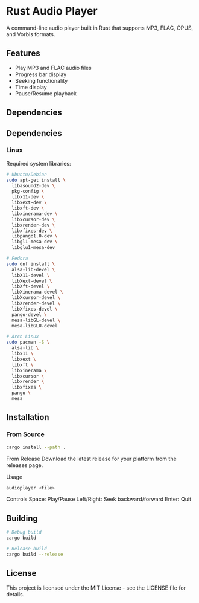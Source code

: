 # Rust Audio Player

A command-line audio player built in Rust that supports MP3, FLAC, OPUS, and Vorbis formats.

## Features

- Play MP3 and FLAC audio files
- Progress bar display
- Seeking functionality
- Time display
- Pause/Resume playback

## Dependencies

## Dependencies

### Linux
Required system libraries:

```bash
# Ubuntu/Debian
sudo apt-get install \
  libasound2-dev \
  pkg-config \
  libx11-dev \
  libxext-dev \
  libxft-dev \
  libxinerama-dev \
  libxcursor-dev \
  libxrender-dev \
  libxfixes-dev \
  libpango1.0-dev \
  libgl1-mesa-dev \
  libglu1-mesa-dev

# Fedora
sudo dnf install \
  alsa-lib-devel \
  libX11-devel \
  libXext-devel \
  libXft-devel \
  libXinerama-devel \
  libXcursor-devel \
  libXrender-devel \
  libXfixes-devel \
  pango-devel \
  mesa-libGL-devel \
  mesa-libGLU-devel

# Arch Linux
sudo pacman -S \
  alsa-lib \
  libx11 \
  libxext \
  libxft \
  libxinerama \
  libxcursor \
  libxrender \
  libxfixes \
  pango \
  mesa
```

## Installation

### From Source
```bash
cargo install --path .
```
From Release
Download the latest release for your platform from the releases page.

Usage

```bash
audioplayer <file>
```
Controls
Space: Play/Pause
Left/Right: Seek backward/forward
Enter: Quit

## Building
``` bash
# Debug build
cargo build

# Release build
cargo build --release
```
## License
This project is licensed under the MIT License - see the LICENSE file for details.
